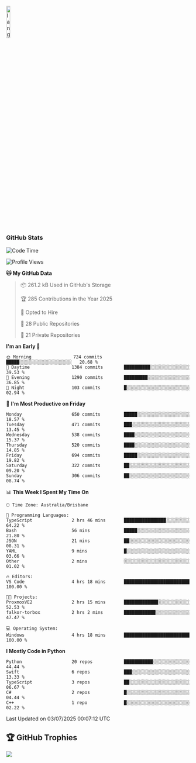 <p align="left"><img width=15%" src="https://github.com/alansmathew/alansmathew/raw/master/lang.gif" alt="lang image here" /></p>

# <h3 align="left">GitHub Stats</h3>

<!--START_SECTION:waka-->
![Code Time](http://img.shields.io/badge/Code%20Time-591%20hrs%2026%20mins-blue)

![Profile Views](http://img.shields.io/badge/Profile%20Views-2-blue)

**🐱 My GitHub Data** 

> 📦 261.2 kB Used in GitHub's Storage 
 > 
> 🏆 285 Contributions in the Year 2025
 > 
> 💼 Opted to Hire
 > 
> 📜 28 Public Repositories 
 > 
> 🔑 21 Private Repositories 
 > 
**I'm an Early 🐤** 

```text
🌞 Morning                724 commits         █████░░░░░░░░░░░░░░░░░░░░   20.68 % 
🌆 Daytime                1384 commits        ██████████░░░░░░░░░░░░░░░   39.53 % 
🌃 Evening                1290 commits        █████████░░░░░░░░░░░░░░░░   36.85 % 
🌙 Night                  103 commits         █░░░░░░░░░░░░░░░░░░░░░░░░   02.94 % 
```
📅 **I'm Most Productive on Friday** 

```text
Monday                   650 commits         █████░░░░░░░░░░░░░░░░░░░░   18.57 % 
Tuesday                  471 commits         ███░░░░░░░░░░░░░░░░░░░░░░   13.45 % 
Wednesday                538 commits         ████░░░░░░░░░░░░░░░░░░░░░   15.37 % 
Thursday                 520 commits         ████░░░░░░░░░░░░░░░░░░░░░   14.85 % 
Friday                   694 commits         █████░░░░░░░░░░░░░░░░░░░░   19.82 % 
Saturday                 322 commits         ██░░░░░░░░░░░░░░░░░░░░░░░   09.20 % 
Sunday                   306 commits         ██░░░░░░░░░░░░░░░░░░░░░░░   08.74 % 
```


📊 **This Week I Spent My Time On** 

```text
🕑︎ Time Zone: Australia/Brisbane

💬 Programming Languages: 
TypeScript               2 hrs 46 mins       ████████████████░░░░░░░░░   64.22 % 
Bash                     56 mins             █████░░░░░░░░░░░░░░░░░░░░   21.80 % 
JSON                     21 mins             ██░░░░░░░░░░░░░░░░░░░░░░░   08.31 % 
YAML                     9 mins              █░░░░░░░░░░░░░░░░░░░░░░░░   03.66 % 
Other                    2 mins              ░░░░░░░░░░░░░░░░░░░░░░░░░   01.02 % 

🔥 Editors: 
VS Code                  4 hrs 18 mins       █████████████████████████   100.00 % 

🐱‍💻 Projects: 
ProxmoxVE2               2 hrs 15 mins       █████████████░░░░░░░░░░░░   52.53 % 
falkor-torbox            2 hrs 2 mins        ████████████░░░░░░░░░░░░░   47.47 % 

💻 Operating System: 
Windows                  4 hrs 18 mins       █████████████████████████   100.00 % 
```

**I Mostly Code in Python** 

```text
Python                   20 repos            ███████████░░░░░░░░░░░░░░   44.44 % 
Swift                    6 repos             ███░░░░░░░░░░░░░░░░░░░░░░   13.33 % 
TypeScript               3 repos             ██░░░░░░░░░░░░░░░░░░░░░░░   06.67 % 
C#                       2 repos             █░░░░░░░░░░░░░░░░░░░░░░░░   04.44 % 
C++                      1 repo              █░░░░░░░░░░░░░░░░░░░░░░░░   02.22 % 
```




 Last Updated on 03/07/2025 00:07:12 UTC
<!--END_SECTION:waka-->

## 🏆 GitHub Trophies

![](https://github-profile-trophy.vercel.app/?username=samh06&theme=discord&no-frame=true&no-bg=false&margin-w=4)
